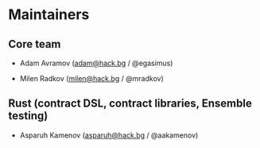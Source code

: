 # Maintainers

## Core team

* Adam Avramov (adam@hack.bg / @egasimus)

* Milen Radkov (milen@hack.bg / @mradkov)

## Rust (contract DSL, contract libraries, Ensemble testing)

* Asparuh Kamenov (asparuh@hack.bg / @aakamenov)

